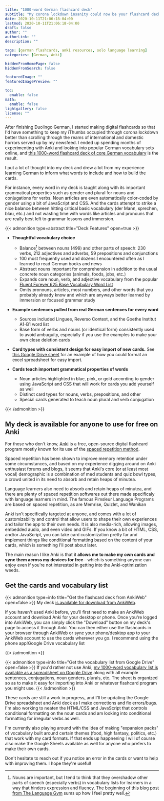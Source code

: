 ```yaml
---
title: "1000-word German flashcard deck"
subtitle: "My corona lockdown insanity could now be your flashcard deck"
date: 2020-10-11T21:06:18-04:00
lastmod: 2020-10-11T21:06:18-04:00
draft: false
author: ""
authorLink: ""
description: ""

tags: [german flashcards, anki resources, solo language learning]
categories: [German, Anki]

hiddenFromHomePage: false
hiddenFromSearch: false

featuredImage: ""
featuredImagePreview: ""

toc:
  enable: false
math:
  enable: false
lightgallery: false
license: ""
---
```


After finishing Duolingo German, I started making digital flashcards so that I'd have something to keep my iThumbs occupied through corona lockdown better than scrolling through the reams of international and domestic horrors served up by my newsfeed. I ended up spending months of experimenting with Anki and looking into popular German vocabulary sets online, and [this 1000-word flashcard deck of core German vocabulary](https://ankiweb.net/shared/info/1877324510)  is the result. 

<!--more-->

I put a lot of thought into my deck and drew a lot from my experience learning German to inform what words to include and how to build the cards. 

For instance, every word in my deck is taught along with its important grammatical properties such as gender and plural for nouns and conjugations for verbs.  Noun articles are even automatically color-coded by gender using a bit of JavaScript and CSS. And the cards attempt to strike a nice balance between hitting critical basic vocabulary (der Mann, sprechen, blau, etc.) and not wasting time with words like articles and pronouns that are really best left to grammar lessons and immersion. 

{{< admonition type=abstract title="Deck Features" open=true >}}

* **Thoughtful vocabulary choice**
  * Balance[^*] between nouns (499) and other parts of speech: 230 verbs, 212 adjectives and adverbs, 59 prepositions and conjunctions
  * 100 most frequently used and dozens I encountered often as I learned to read German books and news
  * Abstract nouns important for comprehension in addition to the usual concrete noun categories (animals, foods, jobs, etc.)
  * Expands core noun, verb, and adjective vocabulary from the popular  [Fluent Forever 625 Base Vocabulary Word List](https://blog.fluent-forever.com/base-vocabulary-list/)
  * Omits pronouns, articles, most numbers, and other words that you probably already know and which are anyways better learned by immersion or focused grammar study
* **Example sentences pulled from real German sentences for every word**
  * Sources included Linguee, Reverso Context, and the Goethe Institut A1-B1 word list
  * Base form of verbs and nouns (or identical form) consistently used to avoid ambuguity, especially if you use the examples to make your own close deletion cards
* **Card types with consistent design for easy import of new cards.** See [this Google Drive sheet](https://docs.google.com/spreadsheets/d/1wHShysTNtzyenqjx1OMXvQtLhajInV1cCemzkuORh04/edit?usp=sharing) for an example of how you could format an excel spreadsheet for easy import. 

* **Cards teach important grammatical properties of words**
  * Noun articles highlighted in blue, pink, or gold according to gender using JavaScript and CSS that will work for cards you add yourself as well
  * Distinct card types for nouns, verbs, prepositions, and other
  * Special cards generated to teach noun plural and verb conjugation





[^*]: Nouns are important, but I tend to think that they overshadow other parts of speech (especially verbs) in vocabulary lists for learners in a way that hinders expression and fluency. The beginning of [this blog post from The Language Gym](https://gianfrancoconti.com/2015/06/02/does-too-much-noun-orientated-foreign-language-teaching-hinder-our-students-learning/) sums up how I feel pretty well. 

{{< /admonition >}}

## My deck is available for anyone to use for free on Anki

For those who don't know, [Anki](https://apps.ankiweb.net/) is a free, open-source digital flashcard program mostly known for its use of the [spaced repetition method](https://en.wikipedia.org/wiki/Spaced_repetition). 

Spaced repetition has been shown to improve memory retention under some circumstances, and based on my experience digging around on Anki enthusiast forums and blogs, it seems that Anki's core (or at least most vocal) demographic is a combination of med students and quiz bowl types, a crowd united in its need to absorb and retain heaps of minutea.

Language learners also need to absorb and retain heaps of minutea, and there are plenty of spaced repetition softwares out there made specificaly with language learners in mind. The famous Pimsleur Language Programs are based on spaced repetition, as are Memrise, Quizlet, and Wanikan

Anki isn't specifically targeted at anyone, and comes with a lot of customizability and control that allow users to shape their own experiences and tailor the app to their own needs. It is also media-rich, allowing images, embedded audio, and even video and GIFs. If you know a bit of HTML, CSS, and/or JavaScript, you can take card customization pretty far and implement things like conditional formatting based on the content of your cards, which is something I'll post about later.

The main reason I like Anki is that it **allows me to make my own cards and sync them across my devices for free**—which is something anyone can enjoy even if you're not interested in getting into the Anki-optimization weeds.

## Get the cards and vocabulary list

{{< admonition type=info title="Get the flashcard deck from AnkiWeb" open=false >}}
My deck [is available for download from AnkiWeb](https://ankiweb.net/shared/info/1877324510).

If you haven't used Anki before, you'll first need to make an AnkiWeb account and download Anki for your desktop or phone. Once you're logged into AnkiWeb, you can simply click the "Download" button on my deck's page to access it through Anki. You can then either use the flashcards in your browser through AnkiWeb or sync your phone/desktop app to your AnkiWeb account to use the cards wherever you go. I recommend using the phone app!Google Drive vocabulary list

{{< /admonition >}}

{{< admonition type=info title="Get the vocabulary list from Google Drive" open=false >}}
If you'd rather not use Anki, [my 1000-word vocabulary list is available as a spreadsheet on Google Drive](https://docs.google.com/spreadsheets/d/1wHShysTNtzyenqjx1OMXvQtLhajInV1cCemzkuORh04/edit?usp=sharing) along with all example sentences, conjugations, noun genders, plurals, etc. The sheet is organized so as to make it easy for importing into Anki or whatever flashcard program you might use.
{{< /admonition >}}

These cards are still a work in progress, and I'll be updating the Google Drive spreadsheet and Anki deck as I make corrections and fix errors/bugs. I'm also working to neaten the HTML/CSS and JavaScript that controls conditional formatting on the noun cards and am looking into conditional formatting for irregular verbs as well. 

I'm currently also playing around with the idea of making "expansion packs" of vocabulary built around certain themes (food, high fantasy, politics, etc.) that work with my card formats. If that ends up happnening I will of course also make the Google Sheets available as well for anyone who prefers to make their own cards. 

Don't hesitate to reach out if you notice an error in the cards or want to help with improving them. I hope they're useful! 

